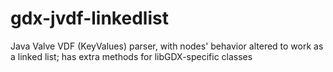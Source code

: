 # gdx-jvdf-linkedlist
Java Valve VDF (KeyValues) parser, with nodes' behavior altered to work as a linked list; has extra methods for libGDX-specific classes
